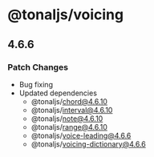 # @tonaljs/voicing

## 4.6.6

### Patch Changes

- Bug fixing
- Updated dependencies
  - @tonaljs/chord@4.6.10
  - @tonaljs/interval@4.6.10
  - @tonaljs/note@4.6.10
  - @tonaljs/range@4.6.10
  - @tonaljs/voice-leading@4.6.6
  - @tonaljs/voicing-dictionary@4.6.6
